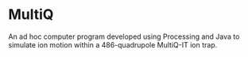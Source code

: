 # MultiQ
An ad hoc computer program developed using Processing and Java to simulate ion motion within a 486-quadrupole MultiQ-IT ion trap.
